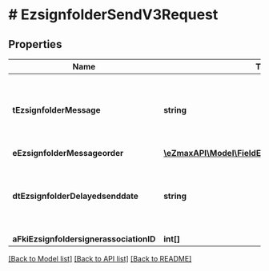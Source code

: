 # # EzsignfolderSendV3Request

## Properties

Name | Type | Description | Notes
------------ | ------------- | ------------- | -------------
**tEzsignfolderMessage** | **string** | A custom text message that will be added to the email sent. | [optional]
**eEzsignfolderMessageorder** | [**\eZmaxAPI\Model\FieldEEzsignfolderMessageorder**](FieldEEzsignfolderMessageorder.md) |  | [optional]
**dtEzsignfolderDelayedsenddate** | **string** | The date and time at which the Ezsignfolder will be sent in the future. | [optional]
**aFkiEzsignfoldersignerassociationID** | **int[]** |  |

[[Back to Model list]](../../README.md#models) [[Back to API list]](../../README.md#endpoints) [[Back to README]](../../README.md)
